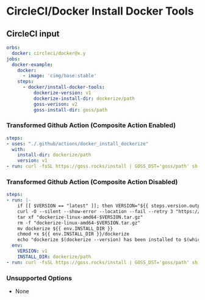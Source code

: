 # CircleCI/Docker Install Docker Tools

## CircleCI input

```yaml
orbs:
  docker: circleci/docker@x.y
jobs:
  docker-example:
    docker:
      - image: 'cimg/base:stable'
    steps:
      - docker/install-docker-tools:
          dockerize-version: v1
          dockerize-install-dir: dockerize/path
          goss-verison: v2
          goss-install-dir: goss/path
```

### Transformed Github Action (Composite Action Enabled)

```yaml
steps:
- uses: "./.github/actions/docker_install_dockerize"
  with:
    install-dir: dockerize/path
    version: v1
- run: curl -fsSL https://goss.rocks/install | GOSS_DST='goss/path' sh
```

### Transformed Github Action (Composite Action Disabled)
```yaml
steps:
- run: |-
    if [[ $VERSION == "latest" ]]; then VERSION="${{ steps.version.outputs.version }}"; fi
    curl -O --silent --show-error --location --fail --retry 3 "https://github.com/jwilder/dockerize/releases/download/$VERSION/dockerize-linux-amd64-$VERSION.tar.gz"
    tar xf "dockerize-linux-amd64-$VERSION.tar.gz"
    rm -f "dockerize-linux-amd64-$VERSION.tar.gz"
    mv dockerize ${{ env.INSTALL_DIR }}
    chmod +x ${{ env.INSTALL_DIR }}/dockerize
    echo "dockerize $(dockerize --version) has been installed to $(which dockerize)"
  env:
    VERSION: v1
    INSTALL_DIR: dockerize/path
- run: curl -fsSL https://goss.rocks/install | GOSS_DST='goss/path' sh
```
### Unsupported Options

- None
